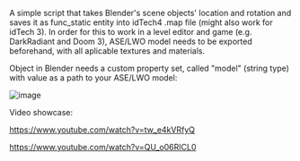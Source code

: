 A simple script that takes Blender's scene objects' location and rotation and saves it as func_static entity into idTech4 .map file (might also work for idTech 3). In order for this to work in a level editor and game (e.g. DarkRadiant and Doom 3), ASE/LWO model needs to be exported beforehand, with all aplicable textures and materials.

Object in Blender needs a custom property set, called "model" (string type) with value as a path to your ASE/LWO model:

![image](https://github.com/motorsep/blender-entity/assets/1927918/e807f84a-c0dd-4204-9897-7500c1418597)

Video showcase:

https://www.youtube.com/watch?v=tw_e4kVRfyQ

https://www.youtube.com/watch?v=QU_o06RICL0

